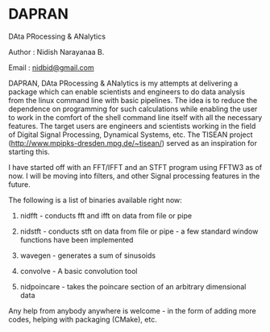 # DAPRAN
DAta PRocessing &amp; ANalytics

Author : Nidish Narayanaa B.

Email : nidbid@gmail.com

DAPRAN, DAta PRocessing &amp; ANalytics is my attempts at delivering a package which can enable scientists and engineers to do 
data analysis from the linux command line with basic pipelines. The idea is to reduce the dependence on programming for 
such calculations while enabling the user to work in the comfort of the shell command line itself with all the necessary features. 
The target users are engineers and scientists working in the field of Digital Signal Processing, Dynamical Systems, etc. The TISEAN project (http://www.mpipks-dresden.mpg.de/~tisean/) served as an inspiration for starting this.

I have started off with an FFT/IFFT and an STFT program using FFTW3 as of now. I will be moving into filters, and other Signal processing features in the future.

The following is a list of binaries available right now:
1) nidfft - conducts fft and ifft on data from file or pipe

2) nidstft - conducts stft on data from file or pipe - a few standard window functions have been implemented

3) wavegen - generates a sum of sinusoids

4) convolve - A basic convolution tool

5) nidpoincare - takes the poincare section of an arbitrary dimensional data

Any help from anybody anywhere is welcome - in the form of adding more codes, helping with packaging (CMake), etc.
